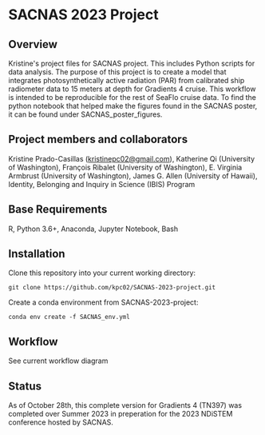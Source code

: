 # SACNAS 2023 Project

## Overview
Kristine's project files for SACNAS project. This includes Python scripts for data analysis. The purpose of this project is to create a model that integrates photosynthetically active radiation (PAR) from calibrated ship radiometer data to 15 meters at depth for Gradients 4 cruise. This workflow is intended to be reproducible for the rest of SeaFlo cruise data. To find the python notebook that helped make the figures found in the SACNAS poster, it can be found under SACNAS_poster_figures.
## Project members and collaborators
Kristine Prado-Casillas (kristinepc02@gmail.com), Katherine Qi (University of Washington), François Ribalet (University of Washington), E. Virginia Armbrust (University of Washington), James G. Allen (University of Hawaii), Identity, Belonging and Inquiry in Science (IBIS) Program
## Base Requirements
R, Python 3.6+, Anaconda, Jupyter Notebook, Bash
## Installation
Clone this repository into your current working directory:
```
git clone https://github.com/kpc02/SACNAS-2023-project.git
```

Create a conda environment from SACNAS-2023-project:
```
conda env create -f SACNAS_env.yml
```
## Workflow
See current workflow diagram
## Status
As of October 28th, this complete version for Gradients 4 (TN397) was completed over Summer 2023 in preperation for the 2023 NDiSTEM conference hosted by SACNAS.
